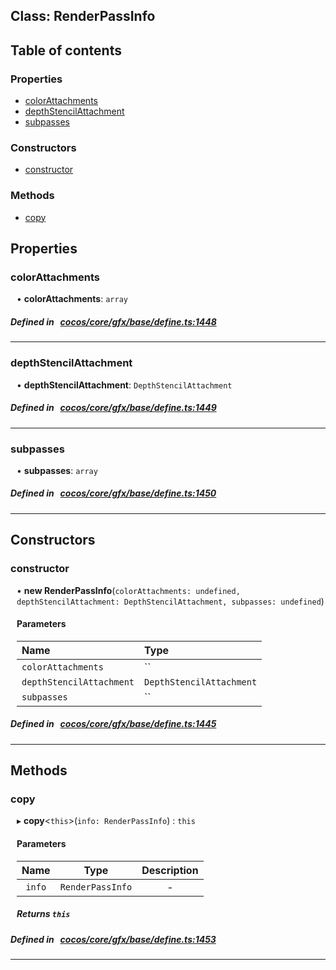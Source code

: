 
## Class: RenderPassInfo





<div class="table-of-content">
<h2>Table of contents</h2>


### Properties

- [ colorAttachments](#colorAttachments)
- [ depthStencilAttachment](#depthStencilAttachment)
- [ subpasses](#subpasses)

### Constructors

- [ constructor](#constructor)

### Methods

- [ copy](#copy)
</div>

## Properties


### colorAttachments
<div style="margin-left: 10px;">




•  **colorAttachments**:
`array` 
</div>

##### Defined in &nbsp;   [cocos/core/gfx/base/define.ts:1448](https://github.com/cocos-creator/engine/blob/c7bf6b8a9/cocos/core/gfx/base/define.ts#L1448)&nbsp;


___


### depthStencilAttachment
<div style="margin-left: 10px;">




•  **depthStencilAttachment**:
`DepthStencilAttachment` 
</div>

##### Defined in &nbsp;   [cocos/core/gfx/base/define.ts:1449](https://github.com/cocos-creator/engine/blob/c7bf6b8a9/cocos/core/gfx/base/define.ts#L1449)&nbsp;


___


### subpasses
<div style="margin-left: 10px;">




•  **subpasses**:
`array` 
</div>

##### Defined in &nbsp;   [cocos/core/gfx/base/define.ts:1450](https://github.com/cocos-creator/engine/blob/c7bf6b8a9/cocos/core/gfx/base/define.ts#L1450)&nbsp;


___

<!---->
## Constructors


### constructor
<div style="margin-left: 10px;">

• **new RenderPassInfo**(`colorAttachments: undefined, depthStencilAttachment: DepthStencilAttachment, subpasses: undefined`)

#### Parameters

| Name | Type |
| :------ | :------ |
| `colorAttachments` | `` |
| `depthStencilAttachment` | `DepthStencilAttachment` |
| `subpasses` | `` |
</div>

##### Defined in &nbsp;   [cocos/core/gfx/base/define.ts:1445](https://github.com/cocos-creator/engine/blob/c7bf6b8a9/cocos/core/gfx/base/define.ts#L1445)&nbsp;


---

<!---->
## Methods

### copy

<div style="margin-left: 10px;">

▸   **copy**<`this`\>(`info: RenderPassInfo`) : `this`



#### Parameters

| Name | Type | Description |
| :------: | :------: | :------: |
| `info` | `RenderPassInfo` | - |


##### Returns `this`
</div>

##### Defined in &nbsp;   [cocos/core/gfx/base/define.ts:1453](https://github.com/cocos-creator/engine/blob/c7bf6b8a9/cocos/core/gfx/base/define.ts#L1453)&nbsp;
___
<!---->



